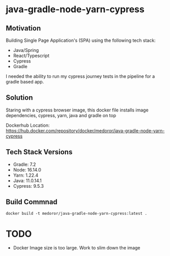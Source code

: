 # java-gradle-node-yarn-cypress

## Motivation
Building Single Page Application's (SPA) using the following tech stack:
- Java/Spring
- React/Typescript
- Cypress
- Gradle

I needed the ability to run my cypress journey tests in the pipeline for a gradle based app.

## Solution
Staring with a cypress browser image, this docker file installs image dependencies, cypress, yarn,
java and gradle on top

Dockerhub Location: https://hub.docker.com/repository/docker/medoror/java-gradle-node-yarn-cypress

## Tech Stack Versions
- Gradle: 7.2
- Node: 16.14.0
- Yarn: 1.22.4
- Java: 11.0.14.1
- Cypress: 9.5.3

## Build Commnad
`docker build -t medoror/java-gradle-node-yarn-cypress:latest .`

# TODO
- Docker Image size is too large.  Work to slim down the image